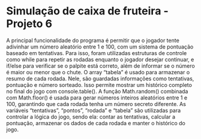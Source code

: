 # Simulação de caixa de fruteira - Projeto 6

A principal funcionalidade do programa é permitir que o jogador tente adivinhar um número aleatório entre 1 e 100, com um sistema de pontuação baseado em tentativas. Para isso, foram utilizadas estruturas de controle como while para repetir as rodadas enquanto o jogador desejar continuar, e if/else para verificar se o palpite está correto, além de informar se o número é maior ou menor que o chute. O array “tabela” é usado para armazenar o resumo de cada rodada. Nele, são guardadas informações como tentativas, pontuação e número sorteado. Isso permite mostrar um histórico completo no final do jogo com console.table(). A função Math.random() combinada com Math.floor() é usada para gerar números inteiros aleatórios entre 1 e 100, garantindo que cada rodada tenha um número secreto diferente. As variáveis “tentativas”, “pontos”, “rodada” e “tabela” são utilizadas para controlar a lógica do jogo, sendo ela: contar as tentativas, calcular a pontuação, armazenar os dados de cada rodada e manter o histórico do jogo.
